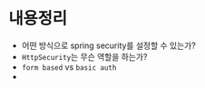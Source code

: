 # 내용정리
* 어떤 방식으로 spring security를 설정할 수 있는가?
* `HttpSecurity`는 무슨 역할을 하는가?
* `form based` vs `basic auth`
* 